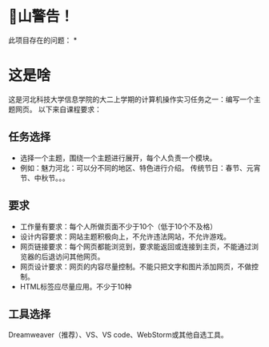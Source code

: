 # 💩山警告！
此项目存在的问题：
*  
# 这是啥
这是河北科技大学信息学院的大二上学期的计算机操作实习任务之一：编写一个主题网页。
以下来自课程要求：
## 任务选择
* 选择一个主题，围绕一个主题进行展开，每个人负责一个模块。
* 例如：魅力河北：可以分不同的地区、特色进行介绍。
	 传统节日：春节、元宵节、中秋节。。。

## 要求
* 工作量有要求：每个人所做页面不少于10个（低于10个不及格）
* 设计内容要求：网站主题积极向上，不允许违法网站，不允许游戏。
* 网页链接要求：每个网页都能浏览到，要求能返回或连接到主页，不能通过浏览器的后退访问其他网页。
* 网页设计要求：网页的内容尽量控制。不能只把文字和图片添加网页，不做控制。
* HTML标签应尽量应用。不少于10种

## 工具选择
Dreamweaver（推荐）、VS、VS code、WebStorm或其他自选工具。